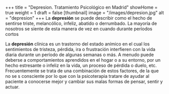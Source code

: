 +++
title = "Depresion. Tratamiento Psicológico en Madrid"
showHome = true
weight = 1
draft = false
[thumbnail]
image = "/images/depresion.jpg"
alt = "depresion"
+++
La **depresión** se puede describir como el hecho de sentirse triste, melancólico, infeliz, abatido o derrumbado. La mayoría de nosotros se siente de esta manera de vez en cuando durante períodos cortos

La **depresión** clínica es un trastorno del estado anímico en el cual los sentimientos de tristeza, pérdida, ira o frustración interfieren con la vida diaria durante un período de algunas semanas o más.
A menudo puede deberse a comportamientos aprendidos en el hogar o a su entorno, por un hecho estresante o infeliz en la vida, un proceso de pérdida o duelo, etc. Frecuentemente se trata de una combinación de estos factores, de la que no se s consciente por lo que con la psicoterapia tratare de ayudar al paciente a conocerse mejor y cambiar sus malas formas de pensar, sentir y actuar.
